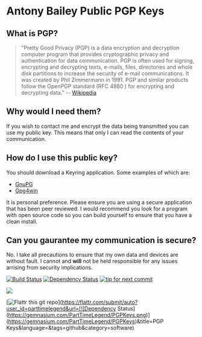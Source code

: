 Antony Bailey Public PGP Keys
=============================

What is PGP?
-----------

>"Pretty Good Privacy (PGP) is a data encryption and decryption computer program that provides cryptographic privacy and authentication for data communication.
>PGP is often used for signing, encrypting and decrypting texts, e-mails, files, directories and whole disk partitions to increase the 
security of e-mail communications. 
>It was created by Phil Zimmermann in 1991.
PGP and similar products follow the OpenPGP standard (RFC 4880 ) for encrypting and decrypting data." -- [Wikipedia](http://en.wikipedia.org/wiki/Pretty_Good_Privacy)

Why would I need them?
---------------------

If you wish to contact me and encrypt the data being transmitted you can use my public key. This means that only I can read the contents of your communication.

How do I use this public key?
-----------------------------

You should download a Keyring application. Some examples of which are:

* [GnuPG](http://www.gnupg.org)
* [Gpg4win](http://www.gpg4win.org)

It is personal preference. Please ensure you are using a secure application that has been peer reviewed. I would recommend you look for a program with open source code so you can build yourself to ensure that you have a clean install.

Can you gaurantee my communication is secure?
---------------------------------------------

No. I take all precautions to ensure that my own data and devices are without fault. I cannot and **will** not be held responsible for any issues arrising from security implications. 

[![Build Status](https://travis-ci.org/PartTimeLegend/PGPKeys.png?branch=master)](https://travis-ci.org/PartTimeLegend/PGPKeys) [![Dependency Status](https://gemnasium.com/PartTimeLegend/PGPKeys.png)](https://gemnasium.com/PartTimeLegend/PGPKeys) [![tip for next commit](http://tip4commit.com/projects/888.svg)](http://tip4commit.com/github/PartTimeLegend/PGPKeys)

![](https://www.codeship.io/projects/f46dc270-61ea-0131-e84a-72a9c118fe1f/status)

[![Flattr this git repo](http://api.flattr.com/button/flattr-badge-large.png)](https://flattr.com/submit/auto?user_id=parttimelegend&url=[![Dependency Status](https://gemnasium.com/PartTimeLegend/PGPKeys.png)](https://gemnasium.com/PartTimeLegend/PGPKeys)&title=PGP Keys&language=&tags=github&category=software) 
